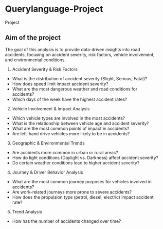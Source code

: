 # Querylanguage-Project
Project
## Aim of the project
The goal of this analysis is to provide data-driven insights into road accidents, focusing on accident severity, risk factors, vehicle involvement, and environmental conditions. 
1. Accident Severity & Risk Factors
- What is the distribution of accident severity (Slight, Serious, Fatal)?
- How does speed limit impact accident severity?
- What are the most dangerous weather and road conditions for accidents?
- Which days of the week have the highest accident rates?
  
2. Vehicle Involvement & Impact Analysis
- Which vehicle types are involved in the most accidents?
- What is the relationship between vehicle age and accident severity?
- What are the most common points of impact in accidents?
- Are left-hand drive vehicles more likely to be in accidents?

3. Geographic & Environmental Trends
- Are accidents more common in urban or rural areas?
- How do light conditions (Daylight vs. Darkness) affect accident severity?
- Do certain weather conditions lead to higher accident severity?


4. Journey & Driver Behavior Analysis
- What are the most common journey purposes for vehicles involved in accidents?
- Are work-related journeys more prone to severe accidents?
- How does the propulsion type (petrol, diesel, electric) impact accident rate?
  
5. Trend Analysis
- How has the number of accidents changed over time? 

